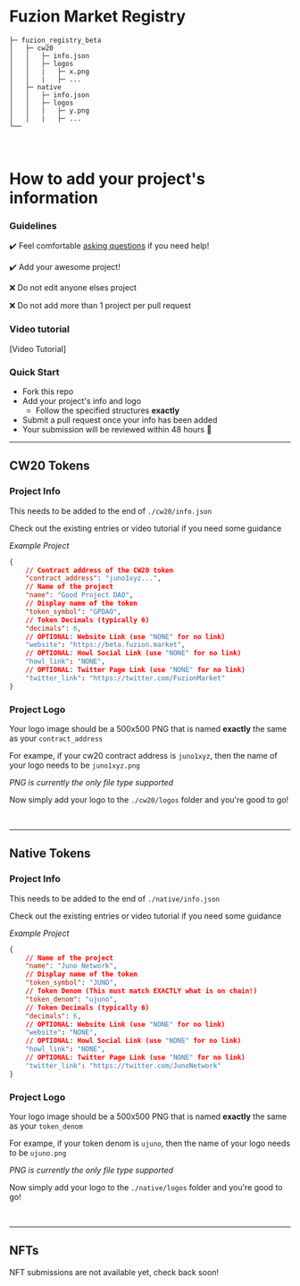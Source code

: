 # **Fuzion Market Registry**

```
├─ fuzion_registry_beta
│   ├─ cw20
│   │   ├─ info.json
│   │   ├─ logos
│   │   |   ├─ x.png
│   │   |   ├─ ...
│   ├─ native
│   │   ├─ info.json
│   │   ├─ logos
│   │   |   ├─ y.png
│   │   |   ├─ ...
└──
```

</br>

# **How to add your project's information**

### **Guidelines**
✔️ Feel comfortable [asking questions](https://discord.gg/juno) if you need help!

✔️ Add your awesome project!

❌ Do not edit anyone elses project

❌ Do not add more than 1 project per pull request


### **Video tutorial**
[Video Tutorial]

### **Quick Start**

- Fork this repo
- Add your project's info and logo
    - Follow the specified structures **exactly**
- Submit a pull request once your info has been added
- Your submission will be reviewed within 48 hours :tada:

---

## **CW20 Tokens**

### **Project Info**

This needs to be added to the end of `./cw20/info.json`

Check out the existing entries or video tutorial if you need some guidance

_Example Project_
```json
{
    // Contract address of the CW20 token
    "contract_address": "juno1xyz...",
    // Name of the project
    "name": "Good Project DAO",
    // Display name of the token
    "token_symbol": "GPDAO",
    // Token Decimals (typically 6)
    "decimals": 6,
    // OPTIONAL: Website Link (use "NONE" for no link)
    "website": "https://beta.fuzion.market",
    // OPTIONAL: Howl Social Link (use "NONE" for no link)
    "howl_link": "NONE",
    // OPTIONAL: Twitter Page Link (use "NONE" for no link)
    "twitter_link": "https://twitter.com/FuzionMarket"
}
```

### **Project Logo**

Your logo image should be a 500x500 PNG that is named **exactly** the same as your `contract_address`

For exampe, if your cw20 contract address is `juno1xyz`, then the name of your logo needs to be `juno1xyz.png`

*PNG is currently the only file type supported*

Now simply add your logo to the `./cw20/logos` folder and you're good to go!

</br>

---

## **Native Tokens**

### **Project Info**

This needs to be added to the end of `./native/info.json`

Check out the existing entries or video tutorial if you need some guidance

_Example Project_

```json
{
    // Name of the project
    "name": "Juno Network",
    // Display name of the token
    "token_symbol": "JUNO",
    // Token Denom (This must match EXACTLY what is on chain!)
    "token_denom": "ujuno",
    // Token Decimals (typically 6)
    "decimals": 6,
    // OPTIONAL: Website Link (use "NONE" for no link)
    "website": "NONE",
    // OPTIONAL: Howl Social Link (use "NONE" for no link)
    "howl_link": "NONE",
    // OPTIONAL: Twitter Page Link (use "NONE" for no link)
    "twitter_link": "https://twitter.com/JunoNetwork"
}
```

### **Project Logo**

Your logo image should be a 500x500 PNG that is named **exactly** the same as your `token_denom`

For exampe, if your token denom is `ujuno`, then the name of your logo needs to be `ujuno.png`

*PNG is currently the only file type supported*

Now simply add your logo to the `./native/logos` folder and you're good to go!

</br>

---

## **NFTs**

NFT submissions are not available yet, check back soon!